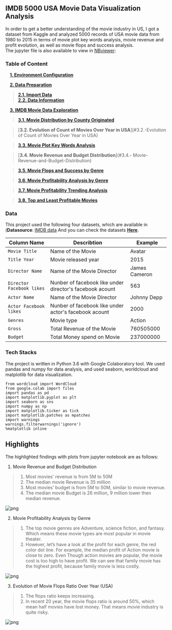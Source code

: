 ## IMDB 5000 USA Movie Data Visualization Analysis 

In order to get a better understanding of the movie industry in US,  I got a dataset from Kaggle and analyzed 5000 records of USA movie data from 1980 to 2015 in terms of movie plot key words analysis, movie revenue and profit evolution, as well as movie flops and success analysis.   
The jupyter file is also available to view in [NBviewer](http://nbviewer.jupyter.org/github/YuexiSC/data-visualization/blob/master/crunchbase_data_analysis/crunch_base_data_analysis.ipynb):  

### Table of Content

&#8195;[**1. Environment Configuration**](#1.-Environment-Configuration)


&#8195;[**2. Data Preparation**](#1.-Data-Preparation)
>[**2.1. Import Data**](#2.1.-Import-Data)  
>[**2.2. Data Information**](#2.1.-Data-Information) 

&#8195;[**3. IMDB Movie Data Exploration**](#3.-IMDB-Movie-Data-Exploration)

>[**3.1. Movie Distribution by County Originated**](#3.1.-Movie-Distribution-by-County-Originated)  

>[**3.2. Evolution of Count of Movies Over Year in USA**](#3.2.-Evolution of Count of Movies Over Year in USA)  

>[**3.3. Movie Plot Key Words Analysis**](#3.3.-Movie-Plot-Key-Words-Analysis ) 

>[**3.4. Movie Revenue and Budget Distribution**](#3.4.- Movie-Revenue-and-Budget-Distribution) 

>[**3.5. Movie Flops and Success by Genre**](#3.5.-Movie-Flops-and-Success-by-Genre ) 

>[**3.6. Movie Profitability Analysis by Genre**](#3.6.-Movie-Profitability-Analysis-by-Genre) 

>[**3.7. Movie Profitability Trending Analysis**](#3.7.-Movie-Profitability-Trending-Analysis ) 

>[**3.8. Top and Least Profitable Movies**](#3.8.-Top-and-Least-Profitable-Movies ) 

        
### Data 
This project used the following four datasets, which are available in  (**Datasource**: [IMDB data]((https://www.kaggle.com/carolzhangdc/imdb-5000))
And you can check the datasets [**Here**](https://github.com/YuexiSC/data-visualization/tree/master/crunchbase_data_analysis/datasets).


|Column Name | Describtion | Example  | 
|--|--|--|
| `Movie Title` |  Name of the Movie  |  Avatar | 
| `Title Year` |  Movie released year  |  2015 | 
| `Director Name` |  Name of the Movie Director  | James Cameron |
| `Director Facebook likes` |  Nunber of facebook like under director's facebook acount  | 563 |
| `Actor Name` |  Name of the Movie Director  | Johnny Depp |
| `Actor Facebook likes` |  Nunber of facebook like under actor's facebook acount  | 2000 |
| `Genres` |  Movie type  | Action |
| `Gross` |  Total Revenue of the Movie  | 760505000 |
| `Budget` |  Total Money spend on Movie  | 237000000 |


### Tech Stacks
The project is written in Python 3.6 with Google Colaboratory tool. We used pandas and numpy for data analysis, and used seaborn, worldcloud and matplotlib for data visualization.
```
from wordcloud import WordCloud
from google.colab import files
import pandas as pd
import matplotlib.pyplot as plt
import seaborn as sns
import numpy as np
import matplotlib.ticker as tick
import matplotlib.patches as mpatches
import warnings
warnings.filterwarnings('ignore')
%matplotlib inline
 ```

## Highlights 
The highlighted findings with plots from jupyter notebook are as follows: 
1. Movie Revenue and Budget Distribution  
>1.  Most movies' revenue is from 5M to 50M
>2.  The median movie Revenue is 35 million
>3.  Most movies' budget is from 5M to 50M, similar to movie revenue.
>4.  The median movie Budget is 26 million, 9 million lower then median revenue. 

![png](./pics/output_34_0_copy.png) 

2. Movie Profitability Analysis by Genre        
>1.  The top movie genres are Adventure, science fiction, and fantasy. Which means these movie types are most popular in movie theater.  
>2.  However, let’s have a look at the profit for each genre, the red color dot line. For example, the median profit of Action movie is close to zero. Even Though action movies are popular,  the movie cost is too high to have profit.  We can see that family movie has the highest profit, because family movie is less costly.  



![png](./pics/output_34_0.png)


3. Evolution of Movie Flops Ratio Over Year (USA)   
>1. The flops ratio keeps increasing.   
>2. In recent 20 year, the movie flops ratio is around 50%, which mean half movies have lost money. That means movie industry is quite risky.
  

![png](./pics/output_81_0.png)   


